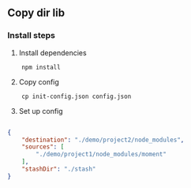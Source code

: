 ## Copy dir lib

### Install steps

1. Install dependencies

```
    npm install
```

2. Copy config

```
    cp init-config.json config.json
```

3. Set up config

```json

{
    "destination": "./demo/project2/node_modules",
    "sources": [
        "./demo/project1/node_modules/moment"
    ],
    "stashDir": "./stash"
}

```